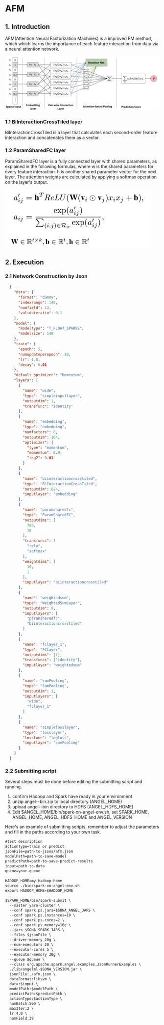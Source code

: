 # AFM

## 1. Introduction
AFM(Attention Neural Factorization Machines) is a improved FM method, which  which learns the importance of each feature interaction from data via a neural attention network.

![AFM](../imgs/AFM.png)

### 1.1 BiInteractionCrossTiled layer
BiInteractionCrossTiled is a layer that calculates each second-order feature interaction and concatenates them as a vector.

### 1.2 ParamSharedFC layer

ParamSharedFC layer is a fully connected layer with shared parameters, as explained in the following formulas, where w is the shared parameters for every feature interaction. h is another shared parameter vector for the next layer. The attention weights are calculated by applying a softmax operation on the layer's output. 

![ParamSharedFC](../imgs/ParamSharedFC.png)

## 2. Execution 
### 2.1 Network Construction by Json

```json
  {
    "data": {
      "format": "dummy",
      "indexrange": 148,
      "numfield": 13,
      "validateratio": 0.1
    },
    "model": {
      "modeltype": "T_FLOAT_SPARSE",
      "modelsize": 148
    },
    "train": {
      "epoch": 5,
      "numupdateperepoch": 10,
      "lr": 1.0,
      "decay": 0.01
    },
    "default_optimizer": "Momentum",
    "layers": [
      {
        "name": "wide",
        "type": "simpleinputlayer",
        "outputdim": 1,
        "transfunc": "identity"
      },
      {
        "name": "embedding",
        "type": "embedding",
        "numfactors": 8,
        "outputdim": 104,
        "optimizer": {
          "type": "momentum",
          "momentum": 0.9,
          "reg2": 0.01
        }
      },
      {
        "name": "biinteractioncrosstiled",
        "type": "BiInteractionCrossTiled",
        "outputdim": 624,
        "inputlayer": "embedding"
      },
      {
        "name": "paramsharedfc",
        "type": "ParamSharedFC",
        "outputdims": [
          780,
          78
        ],
        "transfuncs": [
          "relu",
          "softmax"
        ],
        "weightdims": [
          10,
          1
        ],
        "inputlayer": "biinteractioncrosstiled"
      },
      {
        "name": "weightedsum",
        "type": "WeightedSumLayer",
        "outputdim": 8,
        "inputlayers": [
          "paramsharedfc",
          "biinteractioncrosstiled"
        ]
      },
      {
        "name": "fclayer_1",
        "type": "FCLayer",
        "outputdims": [1],
        "transfuncs": ["identity"],
        "inputlayer": "weightedsum"
      },
      {
        "name": "sumPooling",
        "type": "SumPooling",
        "outputdim": 1,
        "inputlayers": [
          "wide",
          "fclayer_1"
        ]
      },
      {
        "name": "simplelosslayer",
        "type": "losslayer",
        "lossfunc": "logloss",
        "inputlayer": "sumPooling"
      }
    ]
  }
```

### 2.2 Submitting script

Several steps must be done before editing the submitting script and running.

1. confirm Hadoop and Spark have ready in your environment
2. unzip angel-<version>-bin.zip to local directory (ANGEL_HOME)
3. upload angel-<version>-bin directory to HDFS (ANGEL_HDFS_HOME)
4. Edit $ANGEL_HOME/bin/spark-on-angel-env.sh, set SPARK_HOME, ANGEL_HOME, ANGEL_HDFS_HOME and ANGEL_VERSION

Here's an example of submitting scripts, remember to adjust the parameters and fill in the paths according to your own task.

```
#test description
actionType=train or predict
jsonFile=path-to-jsons/afm.json
modelPath=path-to-save-model
predictPath=path-to-save-predict-results
input=path-to-data
queue=your-queue

HADOOP_HOME=my-hadoop-home
source ./bin/spark-on-angel-env.sh
export HADOOP_HOME=$HADOOP_HOME

$SPARK_HOME/bin/spark-submit \
  --master yarn-cluster \
  --conf spark.ps.jars=$SONA_ANGEL_JARS \
  --conf spark.ps.instances=10 \
  --conf spark.ps.cores=2 \
  --conf spark.ps.memory=10g \
  --jars $SONA_SPARK_JARS \
  --files $jsonFile \
  --driver-memory 20g \
  --num-executors 20 \
  --executor-cores 5 \
  --executor-memory 30g \
  --queue $queue \
  --class org.apache.spark.angel.examples.JsonRunnerExamples \
  ./lib/angelml-$SONA_VERSION.jar \
  jsonFile:./afm.json \
  dataFormat:libsvm \
  data:$input \
  modelPath:$modelPath \
  predictPath:$predictPath \
  actionType:$actionType \
  numBatch:500 \
  maxIter:2 \
  lr:4.0 \
  numField:39
```
